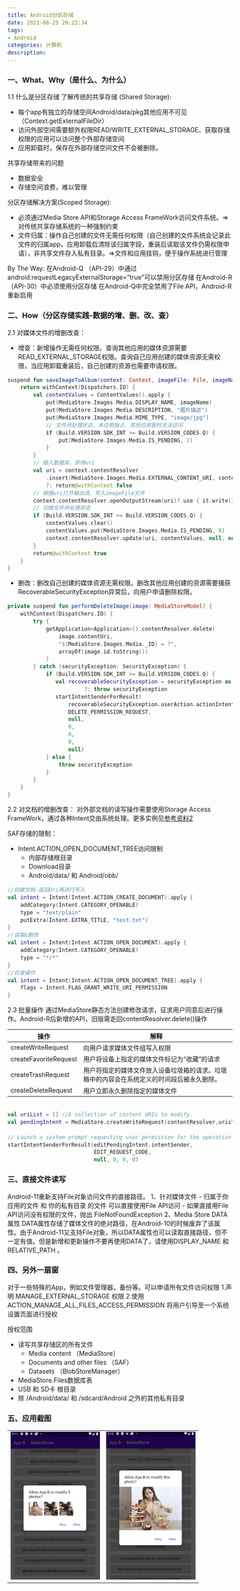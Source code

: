 ```yaml
---
title: Android分区存储
date: 2021-08-25 20:22:34
tags:
- Android
categories: 计算机
description:
---
```




### 一、What、Why（是什么、为什么）

1.1 什么是分区存储
了解传统的共享存储 (Shared Storage):
+ 每个app有独立的存储空间Android/data/pkg其他应用不可见（Context.getExternalFileDir）
+ 访问外部空间需要额外权限READ/WRITE_EXTERNAL_STORAGE、获取存储权限的应用可以访问整个外部存储空间
+ 应用卸载时，保存在外部存储空间文件不会被删除。

<!-- more -->

共享存储带来的问题
+ 数据安全
+ 存储空间浪费，难以管理

分区存储解决方案(Scoped Storage):
+ 必须通过Media Store API和Storage Access FrameWork访问文件系统。=>对传统共享存储系统的一种强制约束
+ 文件归属：操作自己创建的文件无需任何权限（自己创建的文件系统会记录此文件的归属app，应用卸载后清除该归属字段，重装后读取该文件仍需权限申请），非共享文件存入私有目录。=>文件和应用挂钩，便于操作系统进行管理

By The Way:
在Android-Q （API-29）中通过android:requestLegacyExternalStorage=”true”可以禁用分区存储
在Android-R （API-30）中必须使用分区存储
在Android-Q中完全禁用了File API，Android-R重新启用



### 二、How（分区存储实践-数据的增、删、改、查）
2.1 对媒体文件的增删改查：

+ 增查：新增操作无需任何权限。查询其他应用的媒体资源需要READ_EXTERNAL_STORAGE权限。查询自己应用创建的媒体资源无需权限，当应用卸载重装后，自己创建的资源也需要申请权限。

```kotlin
suspend fun saveImageToAlbum(context: Context, imageFile: File, imageName: String): Boolean {
    return withContext(Dispatchers.IO) {
        val contentValues = ContentValues().apply {
            put(MediaStore.Images.Media.DISPLAY_NAME, imageName)
            put(MediaStore.Images.Media.DESCRIPTION, "图片描述")
            put(MediaStore.Images.Media.MIME_TYPE, "image/jpg")
            // 文件待处理状态，本应用独占，其他应用暂时无法访问
            if (Build.VERSION.SDK_INT >= Build.VERSION_CODES.Q) {
                put(MediaStore.Images.Media.IS_PENDING, 1)
            }
        }
        // 插入数据库，获得uri
        val uri = context.contentResolver
            .insert(MediaStore.Images.Media.EXTERNAL_CONTENT_URI, contentValues)
            ?: return@withContext false
        // 根据uri打开输出流，写入imageFile文件
        context.contentResolver.openOutputStream(uri)?.use { it.write(imageFile.readBytes()) }
        // 切换文件待处理状态
        if (Build.VERSION.SDK_INT >= Build.VERSION_CODES.Q) {
            contentValues.clear()
            contentValues.put(MediaStore.Images.Media.IS_PENDING, 0)
            context.contentResolver.update(uri, contentValues, null, null)
        }
        return@withContext true
    }
}
```


+ 删改：删改自己创建的媒体资源无需权限。删改其他应用创建的资源需要捕获RecoverableSecurityException异常后，向用户申请删除权限。



```kotlin
private suspend fun performDeleteImage(image: MediaStoreModel) {
    withContext(Dispatchers.IO) {
        try {
            getApplication<Application>().contentResolver.delete(
                image.contentUri,
                "${MediaStore.Images.Media._ID} = ?",
                arrayOf(image.id.toString())
            )
        } catch (securityException: SecurityException) {
            if (Build.VERSION.SDK_INT >= Build.VERSION_CODES.Q) {
               val recoverableSecurityException = securityException as? RecoverableSecurityException
                        ?: throw securityException
               startIntentSenderForResult(
                   recoverableSecurityException.userAction.actionIntent.intentSender,
                   DELETE_PERMISSION_REQUEST,
                   null,
                   0,
                   0,
                   0,
                   null)
            } else {
                throw securityException
            }
        }
    }
}
```



2.2 对文档的增删改查：
对外部文档的读写操作需要使用Storage Access FrameWork，通过各种Intent交由系统处理。更多实例见[参考资料2](https://ppting.me/2020/04/19/2020_04_19_about_Storage_Access_Framework/)

SAF存储的限制：
+ Intent.ACTION_OPEN_DOCUMENT_TREE访问限制
    - 内部存储根目录
    - Download目录
    - Android/data/  和  Android/obb/
    
    
```kotlin
//创建文档-返回Uri再进行写入
val intent = Intent(Intent.ACTION_CREATE_DOCUMENT).apply {
    addCategory(Intent.CATEGORY_OPENABLE)
    type = "text/plain"
    putExtra(Intent.EXTRA_TITLE, "test.txt")
}
//读取&删改
val intent = Intent(Intent.ACTION_OPEN_DOCUMENT).apply {
    addCategory(Intent.CATEGORY_OPENABLE)
    type = "*/*"
}
//目录操作
val intent = Intent(Intent.ACTION_OPEN_DOCUMENT_TREE).apply {
    flags = Intent.FLAG_GRANT_WRITE_URI_PERMISSION
}

```


2.3 批量操作
通过MediaStore静态方法创建修改请求，征求用户同意后进行操作。Android-R后新增的API，旧版需走回contentResolver.delete()操作

| 操作 | 解释 |
| ----| ---- |
| createWriteRequest | 向用户请求媒体文件组写入权限 |
| createFavoriteRequest | 用户将设备上指定的媒体文件标记为“收藏”的请求 |
| createTrashRequest | 用户将指定的媒体文件放入设备垃圾箱的请求。垃圾箱中的内容会在系统定义的时间段后被永久删除。 |
| createDeleteRequest | 用户立即永久删除指定的媒体文件 |


```kotlin

val uriList = [] //A collection of content URIs to modify. 
val pendingIntent = MediaStore.createWriteRequest(contentResolver,urisToModify)

// Launch a system prompt requesting user permission for the operation.
startIntentSenderForResult(editPendingIntent.intentSender,
                           EDIT_REQUEST_CODE, 
                           null, 0, 0, 0)

```


### 三、直接文件读写
Android-11重新支持File对象访问文件的直接路径。
1、针对媒体文件
    - 归属于你应用的文件 和 你的私有目录 的文件 可以直接使用File API访问
    - 如果直接用File API访问没有权限的文件，抛出 FileNotFoundException
2、Media Store DATA 属性
DATA属性存储了媒体文件的绝对路径，在Android-10的时候废弃了该属性。由于Android-11又支持File对象，所以DATA属性也可以读取直接路径，但不一定有值。但是新增和更新操作不要再使用DATA了，请使用DISPLAY_NAME 和 RELATIVE_PATH 。


### 四、另外一扇窗
对于一些特殊的App，例如文件管理器，备份等。可以申请所有文件访问权限 
1.声明 MANAGE_EXTERNAL_STORAGE 权限
2.使用 ACTION_MANAGE_ALL_FILES_ACCESS_PERMISSION  将用户引导至一个系统设置页面进行授权

授权范围
- 读写共享存储区的所有文件
    + Media content （MediaStore）
    + Documents and other files （SAF）
    + Datasets （BlobStoreManager）
- MediaStore.Files数据库表
- USB 和 SD卡 根目录
- 除 /Android/data/ 和 /sdcard/Android 之外的其他私有目录

### 五、应用截图
<table>
    <tr>
        <td><img src="../images/scoped_storage.png" width="200"/></td>
        <td><img src="../images/scoped_storage_2.png" width="200"/></td>
    </tr>
</table>